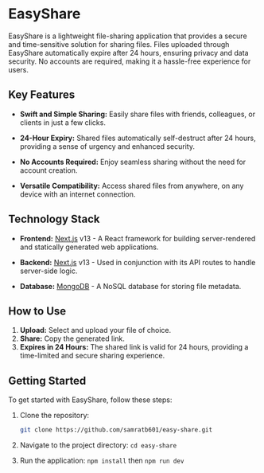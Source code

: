 # EasyShare

EasyShare is a lightweight file-sharing application that provides a secure and time-sensitive solution for sharing files. Files uploaded through EasyShare automatically expire after 24 hours, ensuring privacy and data security. No accounts are required, making it a hassle-free experience for users.

## Key Features

- **Swift and Simple Sharing:** Easily share files with friends, colleagues, or clients in just a few clicks.
  
- **24-Hour Expiry:** Shared files automatically self-destruct after 24 hours, providing a sense of urgency and enhanced security.

- **No Accounts Required:** Enjoy seamless sharing without the need for account creation.

- **Versatile Compatibility:** Access shared files from anywhere, on any device with an internet connection.

## Technology Stack

- **Frontend:** [Next.js](https://nextjs.org/) v13 - A React framework for building server-rendered and statically generated web applications.

- **Backend:** [Next.js](https://nextjs.org/) v13 -  Used in conjunction with its API routes to handle server-side logic.

- **Database:** [MongoDB](https://www.mongodb.com/) - A NoSQL database for storing file metadata.

## How to Use

1. **Upload:** Select and upload your file of choice.
2. **Share:** Copy the generated link.
3. **Expires in 24 Hours:** The shared link is valid for 24 hours, providing a time-limited and secure sharing experience.

## Getting Started

To get started with EasyShare, follow these steps:

1. Clone the repository:

   ```bash
   git clone https://github.com/samratb601/easy-share.git

2. Navigate to the project directory: `cd easy-share`

3. Run the application: `npm install` then `npm run dev`
